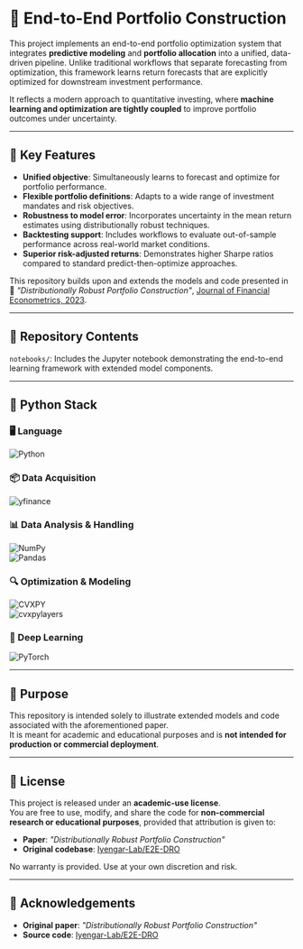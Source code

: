 # 🤖 End-to-End Portfolio Construction

This project implements an end-to-end portfolio optimization system that integrates **predictive modeling** and **portfolio allocation** into a unified, data-driven pipeline. Unlike traditional workflows that separate forecasting from optimization, this framework learns return forecasts that are explicitly optimized for downstream investment performance.

It reflects a modern approach to quantitative investing, where **machine learning and optimization are tightly coupled** to improve portfolio outcomes under uncertainty.

---

## 🌟 Key Features

- **Unified objective**: Simultaneously learns to forecast and optimize for portfolio performance.
- **Flexible portfolio definitions**: Adapts to a wide range of investment mandates and risk objectives.
- **Robustness to model error**: Incorporates uncertainty in the mean return estimates using distributionally robust techniques.
- **Backtesting support**: Includes workflows to evaluate out-of-sample performance across real-world market conditions.
- **Superior risk-adjusted returns**: Demonstrates higher Sharpe ratios compared to standard predict-then-optimize approaches.

This repository builds upon and extends the models and code presented in  
📝 *"Distributionally Robust Portfolio Construction"*, [Journal of Financial Econometrics, 2023](https://www.tandfonline.com/doi/full/10.1080/14697688.2023.2236148).

---

## 📁 Repository Contents

`notebooks/`: Includes the Jupyter notebook demonstrating the end-to-end learning framework with extended model components.

---

## 🐍 Python Stack

### 🖥️ Language  
![Python](https://img.shields.io/badge/Python-3776AB?logo=python&logoColor=white)

### 📦 Data Acquisition  
![yfinance](https://img.shields.io/badge/yfinance-003B71?logo=yahoo&logoColor=white)

### 📊 Data Analysis & Handling  
![NumPy](https://img.shields.io/badge/NumPy-013243?logo=numpy&logoColor=white)  
![Pandas](https://img.shields.io/badge/Pandas-150458?logo=pandas&logoColor=white)

### 🔍 Optimization & Modeling  
![CVXPY](https://img.shields.io/badge/CVXPY-34495E?logo=python&logoColor=white)  
![cvxpylayers](https://img.shields.io/badge/CVXPYLayers-2C3E50?logo=python&logoColor=white)

### 🤖 Deep Learning  
![PyTorch](https://img.shields.io/badge/PyTorch-EE4C2C?logo=pytorch&logoColor=white)

---

## 🎯 Purpose

This repository is intended solely to illustrate extended models and code associated with the aforementioned paper.  
It is meant for academic and educational purposes and is **not intended for production or commercial deployment**.

---

## 📄 License

This project is released under an **academic-use license**.  
You are free to use, modify, and share the code for **non-commercial research or educational purposes**, provided that attribution is given to:

- **Paper**: *"Distributionally Robust Portfolio Construction"*
- **Original codebase**: [Iyengar-Lab/E2E-DRO](https://github.com/Iyengar-Lab/E2E-DRO)

No warranty is provided. Use at your own discretion and risk.

---

## 🙏 Acknowledgements

- **Original paper**: *"Distributionally Robust Portfolio Construction"*
- **Source code**: [Iyengar-Lab/E2E-DRO](https://github.com/Iyengar-Lab/E2E-DRO)
